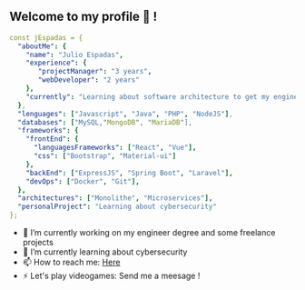 ## Welcome to my profile 👋 !
```yaml
const jEspadas = {
  "aboutMe": {
    "name": "Julio Espadas",
    "experience": {
       "projectManager": "3 years",
       "webDeveloper": "2 years"
    },
    "currently": "Learning about software architecture to get my engineer degree"
  },
  "lenguages": ["Javascript", "Java", "PHP", "NodeJS"],
  "databases": ["MySQL,"MongoDB", "MariaDB"],
  "frameworks": {
    "frontEnd": {
      "languagesFrameworks": ["React", "Vue"],
      "css": ["Bootstrap", "Material-ui"]
    },
    "backEnd": ["ExpressJS", "Spring Boot", "Laravel"],
    "devOps": ["Docker", "Git"],
  },
  "architectures": ["Monolithe", "Microservices"],
  "personalProject": "Learning about cybersecurity"
};
```

- 🔭 I’m currently working on my engineer degree and some freelance projects
- 🌱 I’m currently learning about cybersecurity
- 📫 How to reach me: [Here](https://www.julioespadas.com)
- ⚡ Let's play videogames: Send me a meesage !
